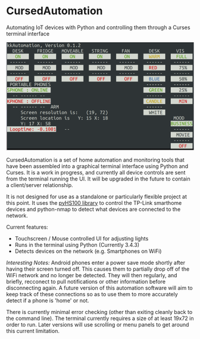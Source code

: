 # CursedAutomation
Automating IoT devices with Python and controlling them through a Curses terminal interface

![Cursed Automation Screenshot](doc/img/2018-10-24-CursedAutomation.png?raw=true "Cursed Automation Screenshot")

CursedAutomation is a set of home automation and monitoring tools that have been assembled into a graphical terminal interface using Python and Curses. It is a work in progress, and currently all device controls are sent from the terminal running the UI. It will be upgraded in the future to contain a client/server relationship.

It is not designed for use as a standalone or particularly flexible project at this point. It uses the [pyHS100 library](https://github.com/GadgetReactor/pyHS100/) to control the TP-Link smarthome devices and python-nmap to detect what devices are connected to the network.

Current features:
  *  Touchscreen / Mouse controlled UI for adjusting lights
  *  Runs in the terminal using Python (Currently 3.4.3)
  *  Detects devices on the network (e.g. Smartphones on WiFi)

*Interesting Notes:*
Android phones enter a power save mode shortly after having their screen turned off. This causes them to partially drop off of the WiFi network and no longer be detected. They will then regularly, and briefly, recconect to pull notifications or other information before disconnecting again. A future version of this automation software will aim to keep track of these connections so as to use them to more accurately detect if a phone is 'home' or not.

There is currently minimal error checking (other than exiting cleanly back to the command line). The terminal currently requires a size of at least 19x72 in order to run. Later versions will use scrolling or menu panels to get around this current limitation.
